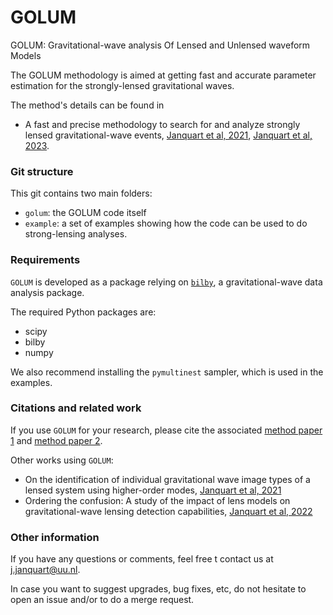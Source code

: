 # GOLUM

GOLUM: Gravitational-wave analysis Of Lensed and Unlensed waveform Models

The GOLUM methodology is aimed at getting fast and accurate parameter estimation for the strongly-lensed gravitational waves. 

The method's details can be found in
-  A fast and precise methodology to search for and analyze strongly lensed gravitational-wave events, [Janquart et al, 2021](https://academic.oup.com/mnras/article/506/4/5430/6321838?login=false), [Janquart et al, 2023](https://arxiv.org/pdf/2304.12148.pdf).

### Git structure
This git contains two main folders:
- `golum`: the GOLUM code itself
- `example`: a set of examples showing how the code can be used to do strong-lensing analyses.

### Requirements
`GOLUM` is developed as a package relying on [`bilby`](https://git.ligo.org/lscsoft/bilby), a gravitational-wave data analysis package.

The required Python packages are:
- scipy
- bilby 
- numpy 

We also recommend installing the `pymultinest` sampler, which is used in the examples.

### Citations and related work
If you use `GOLUM` for your research, please cite the associated [method paper 1](https://academic.oup.com/mnras/article/506/4/5430/6321838?login=false) and [method paper 2](https://arxiv.org/pdf/2304.12148.pdf).

Other works using `GOLUM`:
- On the identification of individual gravitational wave image types of a lensed system using higher-order modes, [Janquart et al, 2021](https://arxiv.org/abs/2110.06873)
- Ordering the confusion: A study of the impact of lens models on gravitational-wave lensing detection capabilities, [Janquart et al, 2022](https://arxiv.org/abs/2205.11499v1)

### Other information
If you have any questions or comments, feel free t contact us at j.janquart@uu.nl. 

In case you want to suggest upgrades, bug fixes, etc, do not hesitate to open an issue and/or to do a merge request.